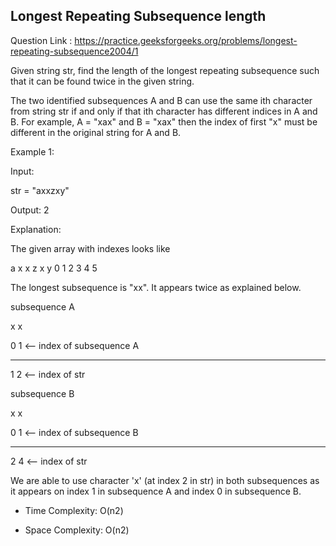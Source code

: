 ## Longest Repeating Subsequence length

Question Link : https://practice.geeksforgeeks.org/problems/longest-repeating-subsequence2004/1


Given string str, find the length of the longest repeating subsequence such that it can be found twice in the given string.

The two identified subsequences A and B can use the same ith character from string str if and only if that ith character has different indices in A and B. For example, A = "xax" and B = "xax" then the index of first "x" must be different in the original string for A and B.

Example 1:

Input:

str = "axxzxy"

Output: 2

Explanation:

The given array with indexes looks like

a x x z x y 
0 1 2 3 4 5


The longest subsequence is "xx". 
It appears twice as explained below.

subsequence A

x x

0 1  <-- index of subsequence A

------

1 2  <-- index of str 


subsequence B

x x

0 1  <-- index of subsequence B

------

2 4  <-- index of str 

We are able to use character 'x' 
(at index 2 in str) in both subsequences
as it appears on index 1 in subsequence A 
and index 0 in subsequence B.

- Time Complexity: O(n2)

- Space Complexity: O(n2)